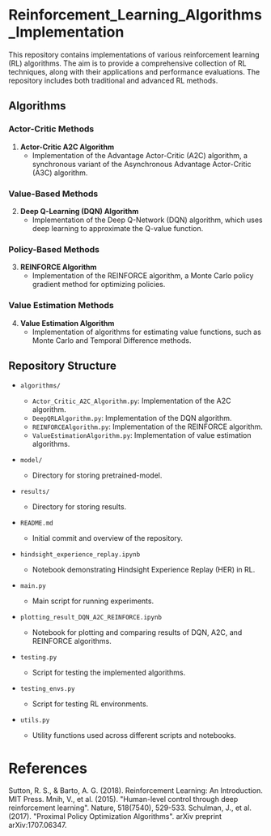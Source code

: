 # Reinforcement_Learning_Algorithms_Implementation

This repository contains implementations of various reinforcement learning (RL) algorithms. The aim is to provide a comprehensive collection of RL techniques, along with their applications and performance evaluations. The repository includes both traditional and advanced RL methods.

## Algorithms

### Actor-Critic Methods
1. **Actor-Critic A2C Algorithm**
   - Implementation of the Advantage Actor-Critic (A2C) algorithm, a synchronous variant of the Asynchronous Advantage Actor-Critic (A3C) algorithm.
   
### Value-Based Methods
2. **Deep Q-Learning (DQN) Algorithm**
   - Implementation of the Deep Q-Network (DQN) algorithm, which uses deep learning to approximate the Q-value function.

### Policy-Based Methods
3. **REINFORCE Algorithm**
   - Implementation of the REINFORCE algorithm, a Monte Carlo policy gradient method for optimizing policies.

### Value Estimation Methods
4. **Value Estimation Algorithm**
   - Implementation of algorithms for estimating value functions, such as Monte Carlo and Temporal Difference methods.

## Repository Structure

- `algorithms/`
  - `Actor_Critic_A2C_Algorithm.py`: Implementation of the A2C algorithm.
  - `DeepQRLAlgorithm.py`: Implementation of the DQN algorithm.
  - `REINFORCEAlgorithm.py`: Implementation of the REINFORCE algorithm.
  - `ValueEstimationAlgorithm.py`: Implementation of value estimation algorithms.

- `model/`
  - Directory for storing pretrained-model.

- `results/`
  - Directory for storing results.

- `README.md`
  - Initial commit and overview of the repository.

- `hindsight_experience_replay.ipynb`
  - Notebook demonstrating Hindsight Experience Replay (HER) in RL.

- `main.py`
  - Main script for running experiments.

- `plotting_result_DQN_A2C_REINFORCE.ipynb`
  - Notebook for plotting and comparing results of DQN, A2C, and REINFORCE algorithms.

- `testing.py`
  - Script for testing the implemented algorithms.

- `testing_envs.py`
  - Script for testing RL environments.

- `utils.py`
  - Utility functions used across different scripts and notebooks.

# References
Sutton, R. S., & Barto, A. G. (2018). Reinforcement Learning: An Introduction. MIT Press.
Mnih, V., et al. (2015). "Human-level control through deep reinforcement learning". Nature, 518(7540), 529-533.
Schulman, J., et al. (2017). "Proximal Policy Optimization Algorithms". arXiv preprint arXiv:1707.06347.
